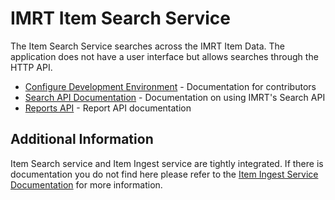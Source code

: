# IMRT Item Search Service

The Item Search Service searches across the IMRT Item Data.  The application does not have a user interface but allows searches through the HTTP API.

* [Configure Development Environment](docs/configure_development.md) - Documentation for contributors
* [Search API Documentation](docs/Item_Search_Service_API.md) - Documentation on using IMRT's Search API
* [Reports API](docs/reports.md) - Report API documentation

## Additional Information
Item Search service and Item Ingest service are tightly integrated.  If there is documentation you do not find here please refer to the [Item Ingest Service Documentation](https://github.com/SmarterApp/AP_IMRT_ItemIngestService) for more information.